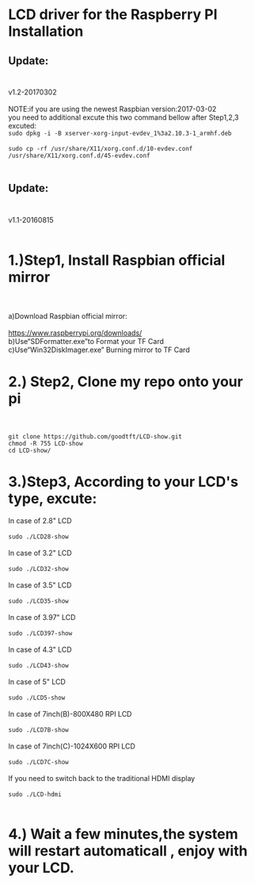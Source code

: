 LCD driver for the Raspberry PI Installation<br>
====================================================

Update: <br><br>
-----------------------------------------------------
  v1.2-20170302<br><br>
  NOTE:if you are using the newest Raspbian version:2017-03-02<br>
  you need to additional excute this two command bellow after Step1,2,3 excuted:<br>
```sudo dpkg -i -B xserver-xorg-input-evdev_1%3a2.10.3-1_armhf.deb```<br><br>
```sudo cp -rf /usr/share/X11/xorg.conf.d/10-evdev.conf /usr/share/X11/xorg.conf.d/45-evdev.conf```<br><br>

Update: <br><br>
-----------------------------------------------------
  v1.1-20160815<br><br>
  
1.)Step1, Install Raspbian official mirror <br><br> 
====================================================
  a)Download Raspbian official mirror:<br><br>
  https://www.raspberrypi.org/downloads/<br>
  b)Use“SDFormatter.exe”to Format your TF Card<br>
  c)Use“Win32DiskImager.exe” Burning mirror to TF Card<br>
     
2.) Step2, Clone my repo onto your pi<br><br>
====================================================
```git clone https://github.com/goodtft/LCD-show.git```<br>
```chmod -R 755 LCD-show```<br>
```cd LCD-show/```<br>
  
3.)Step3, According to your LCD's type, excute:
====================================================
In case of 2.8" LCD<br><br>
  ```sudo ./LCD28-show```<br><br>
In case of 3.2" LCD<br><br>
  ```sudo ./LCD32-show```<br><br>
In case of 3.5" LCD<br><br>
  ```sudo ./LCD35-show```<br><br>
In case of 3.97" LCD<br><br>
  ```sudo ./LCD397-show```<br><br>
In case of 4.3" LCD<br><br>
  ```sudo ./LCD43-show```<br><br>
In case of 5" LCD<br><br>
  ```sudo ./LCD5-show```<br><br>
In case of 7inch(B)-800X480 RPI LCD<br><br>
  ```sudo ./LCD7B-show```<br><br>
In case of 7inch(C)-1024X600 RPI LCD<br><br>
  ```sudo ./LCD7C-show```<br><br>
If you need to switch back to the traditional HDMI display<br><br>
  ```sudo ./LCD-hdmi```<br><br>

4.) Wait a few minutes,the system will restart automaticall , enjoy with your LCD.
======================================================================================

